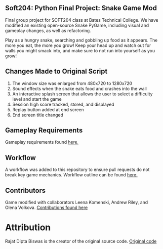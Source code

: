 ## Soft204: Python Final Project: Snake Game Mod
Final group project for SOFT204 class at Bates Technical College. We have modified an existing open-source Snake PyGame, including visual and gameplay changes, as well as refactoring.

Play as a hungry snake, searching and gobbling up food as it appears. The more you eat, the more you grow! Keep your head up and watch out for walls you might smack into, and make sure to not run into yourself as you grow!

## Changes Made to Original Script
1. The window size was enlarged from 480x720 to 1280x720
2. Sound effects when the snake eats food and crashes into the wall
3. An interactive splash screen that allows the user to select a difficulty level and start the game
4. Session high score tracked, stored, and displayed
5. Replay button added at end screen
6. End screen title changed

## Gameplay Requirements
Gameplay requirements found [here.](https://github.com/lkomenski/Soft204-Python-Final-Project--Snake-Game-Mod/blob/main/assets/requirements.txt)

## Workflow  
A workflow was added to this repository to ensure pull requests do not break key game mechanics.
Workflow outline can be found [here.](https://github.com/lkomenski/Soft204-Python-Final-Project--Snake-Game-Mod/blob/main/.github/WORKFLOW_README.md)

## Contributors
Game modified with collaborators Leena Komenski, Andrew Riley, and Olena Volkova.
[Contributions found here](https://github.com/lkomenski/Soft204-Python-Final-Project--Snake-Game-Mod/graphs/contributors)

# Attribution
Rajat Dipta Biswas is the creator of the original source code.
[Original code](https://github.com/rajatdiptabiswas/snake-pygame/blob/master/Snake%20Game.py)
